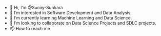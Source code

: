 - 👋 Hi, I’m @Sunny-Sunkara
- 👀 I’m interested in Software Development and Data Analysis.
- 🌱 I’m currently learning Machine Learning and Data Science.
- 💞️ I’m looking to collaborate on Data Science Projects and SDLC projects.
- 📫 How to reach me 

<!---
Sunny-Sunkara/Sunny-Sunkara is a ✨ special ✨ repository because its `README.md` (this file) appears on your GitHub profile.
You can click the Preview link to take a look at your changes.
--->
